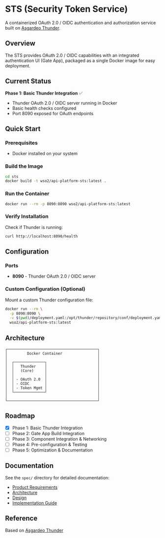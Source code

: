 # STS (Security Token Service)

A containerized OAuth 2.0 / OIDC authentication and authorization service built on [Asgardeo Thunder](https://github.com/asgardeo/thunder).

## Overview

The STS provides OAuth 2.0 / OIDC capabilities with an integrated authentication UI (Gate App), packaged as a single Docker image for easy deployment.

## Current Status

**Phase 1: Basic Thunder Integration** ✅

- Thunder OAuth 2.0 / OIDC server running in Docker
- Basic health checks configured
- Port 8090 exposed for OAuth endpoints

## Quick Start

### Prerequisites

- Docker installed on your system

### Build the Image

```bash
cd sts
docker build -t wso2/api-platform-sts:latest .
```

### Run the Container

```bash
docker run --rm -p 8090:8090 wso2/api-platform-sts:latest
```

### Verify Installation

Check if Thunder is running:

```bash
curl http://localhost:8090/health
```

## Configuration

### Ports

- **8090** - Thunder OAuth 2.0 / OIDC server

### Custom Configuration (Optional)

Mount a custom Thunder configuration file:

```bash
docker run --rm \
  -p 8090:8090 \
  -v $(pwd)/deployment.yaml:/opt/thunder/repository/conf/deployment.yaml \
  wso2/api-platform-sts:latest
```

## Architecture

```
┌─────────────────────────────────────────┐
│         Docker Container                │
│                                         │
│  ┌──────────────┐                       │
│  │   Thunder    │                       │
│  │   (Core)     │                       │
│  │              │                       │
│  │ - OAuth 2.0  │                       │
│  │ - OIDC       │                       │
│  │ - Token Mgmt │                       │
│  └──────────────┘                       │
│                                         │
└─────────────────────────────────────────┘
```

## Roadmap

- [x] Phase 1: Basic Thunder Integration
- [ ] Phase 2: Gate App Build Integration
- [ ] Phase 3: Component Integration & Networking
- [ ] Phase 4: Pre-configuration & Testing
- [ ] Phase 5: Optimization & Documentation

## Documentation

See the `spec/` directory for detailed documentation:

- [Product Requirements](spec/product/prd.md)
- [Architecture](spec/architecture/architecture.md)
- [Design](spec/design/design.md)
- [Implementation Guide](spec/impl/impl.md)

## Reference

Based on [Asgardeo Thunder](https://github.com/asgardeo/thunder)
